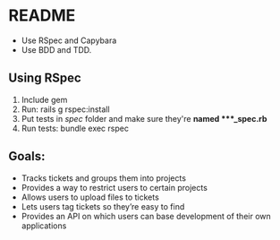 # README
- Use RSpec and Capybara
- Use BDD and TDD.

## Using RSpec
1. Include gem
2. Run: rails g rspec:install
3. Put tests in *spec* folder and make sure they're **named \*\*\*_spec.rb**
4. Run tests: bundle exec rspec

## Goals:
* Tracks tickets  and groups them into projects
* Provides a way to restrict users to certain projects
* Allows users to upload files to tickets
* Lets users tag tickets so they’re easy to find
* Provides an API on which users can base development of their own applications
